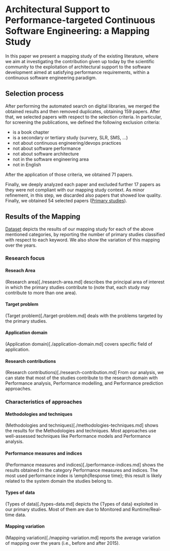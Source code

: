 # Architectural Support to Performance-targeted Continuous Software Engineering: a Mapping Study

In this paper we present a mapping study of the existing literature, where we aim at investigating the contribution given up today by the scientific community to the exploitation of architectural support to the software development aimed at satisfying performance requirements, within a continuous software engineering paradigm.

## Selection process

After performing the automated search on digital libraries, we merged the obtained results and then removed duplicates, obtaining 159 papers. After that, we selected papers with respect to the selection criteria. In particular, for screening the publications, we defined the following exclusion criteria:

- is a book chapter
- is a secondary or tertiary study (survery, SLR, SMS, ...)
- not about continuous engineering/devops practices
- not about software performance
- not about software architecture
- not in the software engineering area
- not in English

After the application of those criteria, we obtained 71 papers.

Finally, we deeply analyzed each paper and excluded further 17 papers as they were not compliant with our mapping study context. As minor refinement, in this step, we discarded also papers that showed low quality. Finally, we obtained 54 selected papers ([Primary studies](./primary_studies.md)).

## Results of the Mapping

[Dataset](./dataset.md) depicts the results of our mapping study for each of the above mentioned categories, by reporting the number of primary studies classified with respect to each keyword. We also show the variation of this mapping over the years.

### Research focus

#### Reseach Area

(Research area)[./research-area.md] describes the principal area of interest in which the primary studies contribute to (note that, each study may contribute to more than one area).

#### Target problem

(Target problem)[./target-problem.md] deals with the problems targeted by the primary studies.

#### Application domain

(Application domain)[./application-domain.md] covers specific field of application.  

#### Research contributions

(Research contributions)[./research-contribution.md] From our analysis, we can state that most of the studies contribute to the research domain with Performance analysis, Performance modelling, and Performance prediction approaches.

### Characteristics of approaches

#### Methodologies and techniques
(Methodologies and techniques)[./methodologies-techniques.md] shows the results for the Methodologies and techniques. Most approaches use well-assessed techniques like Performance models and Performance analysis. 

#### Performance measures and indices

(Performance measures and indices)[./performance-indices.md] shows the results obtained in the category Performance measures and indices. The most used performance index is \emph{Response time}; this result is likely related to the system domain the studies belong to.

#### Types of data

(Types of data)[./types-data.md] depicts the {Types of data} exploited in our primary studies. Most of them are due to Monitored and Runtime/Real-time data.


#### Mapping variation

(Mapping variation)[./mapping-variation.md] reports the average variation of mapping over the years (i.e., before and after 2015).

